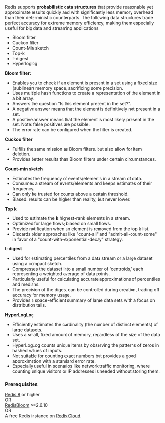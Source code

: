Redis supports **probabilistic data structures** that provide reasonable yet approximate results quickly and with significantly less memory overhead than their deterministic counterparts.
The following data structures trade perfect accuracy for extreme memory efficiency, making them especially useful for big data and streaming applications:

* Bloom filter
* Cuckoo filter
* Count-Min sketch
* Top-k
* t-digest
* Hyperloglog

**Bloom filter:**
* Enables you to check if an element is present in a set using a fixed size (sublinear) memory space, sacrificing some precision.
* Uses multiple hash functions to create a representation of the element in a bit array.
* Answers the question "Is this element present in the set?".
* A negative answer means that the element is definitively not present in a set.
* A positive answer means that the element is most likely present in the set. Note: false positives are possible.
* The error rate can be configured when the filter is created.

**Cuckoo filter:**
* Fulfills the same mission as Bloom filters, but also allow for item deletion.
* Provides better results than Bloom filters under certain circumstances.

**Count-min sketch**
* Estimates the frequency of events/elements in a stream of data.
* Consumes a stream of events/elements and keeps estimates of their frequency.
* Can only be trusted for counts above a certain threshold.
* Biased: results can be higher than reality, but never lower.

**Top k**
* Used to estimate the **k** highest-rank elements in a stream.
* Optimized for large flows; biased on small flows.
* Provide notification when an element is removed from the top k list.
* Discards older approaches like "count-all" and "admit-all-count-some" in favor of a "count-with-exponential-decay" strategy.

**t-digest**
* Used for estimating percentiles from a data stream or a large dataset using a compact sketch.
* Compresses the dataset into a small number of 'centroids,' each representing a weighted average of data points.
* Particularly useful for calculating accurate approximations of percentiles and medians.
* The precision of the digest can be controlled during creation, trading off accuracy for memory usage.
* Provides a space-efficient summary of large data sets with a focus on distribution tails.

**HyperLogLog**
* Efficiently estimates the cardinality (the number of distinct elements) of large datasets.
* Uses a small, fixed amount of memory, regardless of the size of the data set.
* HyperLogLog counts unique items by observing the patterns of zeros in hashed values of inputs.
* Not suitable for counting exact numbers but provides a good approximation with a standard error rate.
* Especially useful in scenarios like network traffic monitoring, where counting unique visitors or IP addresses is needed without storing them.

### Prerequisites

[Redis 8](https://hub.docker.com/layers/library/redis/8.0.3/images/sha256-426e6823fb1778e8c49f327f9e5af00e505a7fca726ffe11b7930eb1d99ef5fd) or higher \
OR \
[RedisBloom](https://oss.redis.com/redisbloom/) >=2.6.10 \
OR \
A free Redis instance on [Redis Cloud](https://redis.io/try-free/?utm_source=redisinsight&utm_medium=app&utm_campaign=timeseries_tutorial).
